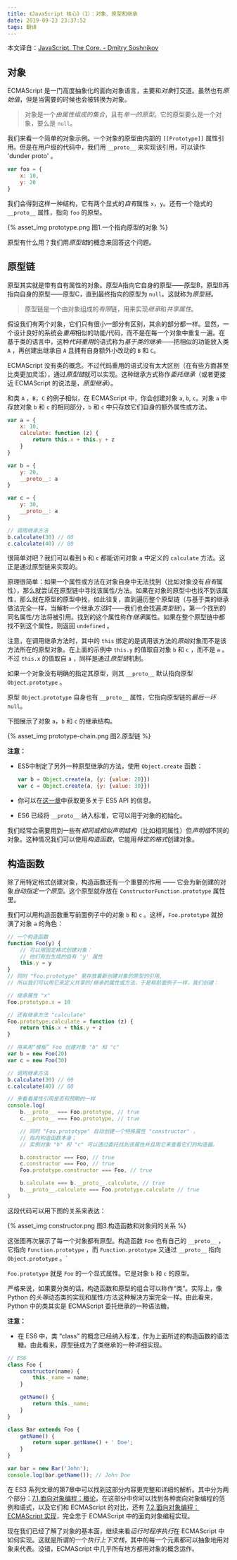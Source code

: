 ```yaml
---
title: 《JavaScript 核心》（1）：对象、原型和继承
date: 2019-09-23 23:37:52
tags: 翻译
---
```

本文译自：[JavaScript. The Core. - Dmitry Soshnikov](http://dmitrysoshnikov.com/ecmascript/javascript-the-core/?source=post_page-----54102240a8b4----------------------)



## 对象
ECMAScript 是一门高度抽象化的面向对象语言，主要和*对象*打交道。虽然也有*原始值*，但是当需要的时候也会被转换为对象。

> 对象是一个*由属性组成的集合*，且有*单一的原型*。它的原型要么是一个对象，要么是 `null`。

我们来看一个简单的对象示例。一个对象的原型由内部的 `[[Prototype]]` 属性引用。但是在用户级的代码中，我们用 `__proto__` 来实现该引用，可以读作 'dunder proto' 。

```javascript
var foo = {
    x: 10,
    y: 20
}
```
我们会得到这样一种结构，它有两个显式的*自有*属性 `x`，`y`。还有一个隐式的 `__proto__` 属性，指向 `foo` 的原型。

{% asset_img prototype.png 图1.一个指向原型的对象 %}

原型有什么用？我们用*原型链*的概念来回答这个问题。

## 原型链
原型其实就是带有自有属性的对象。原型A指向它自身的原型——原型B，原型B再指向自身的原型——原型C，直到最终指向的原型为 `null`。这就称为*原型链*。

> 原型链是一个由对象组成的*有限*链，用来实现*继承*和*共享属性*。

假设我们有两个对象，它们只有很小一部分有区别，其余的部分都一样。显然，一个设计良好的系统会*重用*相似的功能/代码，而不是在每一个对象中重复一遍。在基于类的语言中，这种*代码重用*的语式称为*基于类的继承*——把相似的功能放入类 `A` ，再创建出继承自 `A` 且拥有自身额外小改动的 `B` 和 `C`。

ECMAScript 没有类的概念。不过代码重用的语式没有太大区别（在有些方面甚至比类更加灵活），通过*原型链*就可以实现。这种继承方式称作*委托继承*（或者更接近 ECMAScript 的说法是，*原型继承*）。

和类 `A` ，`B`，`C` 的例子相似，在 ECMAScript 中，你会创建对象 `a`, `b`, `c`。对象 `a` 中存放对象 `b` 和 `c` 的相同部分，`b` 和 `c` 中只存放它们自身的额外属性或方法。 

```javascript
var a = {
    x: 10,
    calculate: function (z) {
        return this.x + this.y + z
    }
}

var b = {
    y: 20,
    __proto__: a
}

var c = {
    y: 30,
    __proto__: a
}

// 调用继承方法
b.calculate(30) // 60
c.calculate(40) // 80
```

很简单对吧？我们可以看到 `b` 和 `c` 都能访问对象 `a` 中定义的 `calculate` 方法。这正是通过原型链来实现的。

原理很简单：如果一个属性或方法在对象自身中无法找到（比如对象没有*自有*属性），那么就尝试在原型链中寻找该属性/方法。如果在对象的原型中也找不到该属性，那么就在原型的原型中找，如此往复，直到遍历整个原型链（与基于类的继承做法完全一样，当解析一个继承*方法*时——我们也会找遍*类型链*）。第一个找到的同名属性/方法将被引用。找到的这个属性称作*继承*属性。如果在整个原型链中都找不到这个属性，则返回 `undefined` 。

注意，在调用继承方法时，其中的 `this` 绑定的是调用该方法的*原始*对象而不是该方法所在的原型对象。在上面的示例中 `this.y` 的值取自对象 `b` 和 `c` ，而不是 `a` 。不过 `this.x` 的值取自 `a` ，同样是通过*原型链*机制。

如果一个对象没有明确的指定其原型，则其 `__proto__` 默认指向原型 `Object.prototype` 。

原型 `Object.prototype` 自身也有 `__proto__` 属性，它指向原型链的*最后一环* `null`。

下图展示了对象 `a`，`b` 和 `c` 的继承结构。

{% asset_img prototype-chain.png 图2.原型链 %}

**注意：**
*  ES5中制定了另外一种原型继承的方法，使用 `Object.create` 函数：
    ```javascript
    var b = Object.create(a, {y: {value: 20}})
    var c = Object.create(a, {y: {value: 30}})
    ```
* 你可以在[这一章](http://dmitrysoshnikov.com/ecmascript/es5-chapter-1-properties-and-property-descriptors/#new-api-methods)中获取更多关于 ES5 API 的信息。

* ES6 已经将 `__proto__` 纳入标准，它可以用于对象的初始化。

我们经常会需要用到一些有*相同或相似声明结构*（比如相同属性）但*声明值*不同的对象。这种情况我们可以使用*构造函数*，它能用*特定的格式*创建对象。

## 构造函数
除了用特定格式创建对象，构造函数还有一个重要的作用 —— 它会为新创建的对象*自动指定一个原型*。这个原型就存放在 `ConstructorFunction.prototype` 属性里。

我们可以用构造函数重写前面例子中的对象 `b` 和 `c` 。这样，`Foo.prototype` 就扮演了对象 `a` 的角色：

```javascript
// 一个构造函数
function Foo(y) {
    // 可以用固定格式创建对象：
    // 他们有后生成的自有 'y' 属性
    this.y = y
}
// 同时 "Foo.prototype" 里存放着新创建对象的原型的引用,
// 所以我们可以用它来定义共享的/继承的属性或方法，于是和前面例子一样，我们创建：

// 继承属性 "x"
Foo.prototype.x = 10

// 还有继承方法 "calculate"
Foo.prototype.calculate = function (z) {
    return this.x + this.y + z
}

// 再来用“模板” Foo 创建对象 "b" 和 "c"
var b = new Foo(20)
var c = new Foo(30)

// 调用继承方法
b.calculate(30) // 60
c.calculate(40) // 80

// 来看看属性引用是否和预期的一样
console.log(
    b.__proto__ === Foo.prototype, // true
    c.__proto__ === Foo.prototype, // true

    // 同时 "Foo.prototype" 自动创建一个特殊属性 "constructor" ，
    // 指向构造函数本身；
    // 实例对象 "b" 和 "c" 可以透过委托找到该属性并且用它来查看它们的构造器。

    b.constructor === Foo, // true
    c.constructor === Foo, // true
    Foo.prototype.constructor === Foo, // true

    b.calculate === b.__proto__.calculate, // true
    b.__proto__.calculate === Foo.prototype.calculate // true
)
```
这段代码可以用下图的关系来表达：

{% asset_img constructor.png 图3.构造函数和对象间的关系 %}

这张图再次展示了每一个对象都有原型。构造函数 `Foo` 也有自己的 `__proto__` ，它指向 `Function.prototype` ，而 `Function.prototype` 又通过 `__proto__` 指向 `Object.prototype` 。`

`Foo.prototype` 就是 `Foo` 的一个显式属性。它是对象 `b` 和 `c` 的原型。

严格来说，如果要分类的话，构造函数和原型的组合可以称作“类”。实际上，像 Python 的*头等*动态类的实现和属性/方法这种解决方案完全一样。由此看来，Python 中的类其实是 ECMAScript 委托继承的一种语法糖。

**注意：**

* 在 ES6 中，类 “class” 的概念已经纳入标准，作为上面所述的构造函数的语法糖。由此看来，原型链成为了类继承的一种详细实现。
```javascript
// ES6
class Foo {
    constructor(name) {
        this._name = name;
    }

    getName() {
        return this._name;
    }
}

class Bar extends Foo {
    getName() {
        return super.getName() + ' Doe';
    }
}

var bar = new Bar('John');
console.log(bar.getName()); // John Doe
```
在 ES3 系列文章的第7章中可以找到这部分内容更完整和详细的解析。其中分为两个部分：[7.1.面向对象编程：概论](http://dmitrysoshnikov.com/ecmascript/chapter-7-1-oop-general-theory/)，在这部分中你可以找到各种面向对象编程的范例和语式，以及它们和 ECMAScript 的对比，还有 [7.2.面向对象编程：ECMAScript 实现](http://dmitrysoshnikov.com/ecmascript/chapter-7-2-oop-ecmascript-implementation/)，完全忠于 ECMAScript 中的面向对象编程实现。

现在我们已经了解了对象的基本面，继续来看*运行时程序执行*在 ECMAScript 中如何实现。这就是所谓的一个*执行上下文栈*，其中的每一个元素都可以抽象地用对象来代表。没错，ECMAScript 中几乎所有地方都用对象的概念运作。